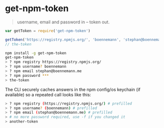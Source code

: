 # get-npm-token

> username, email and password in – token out.

```js
var getToken = require('get-npm-token')

getToken('https://registry.npmjs.org/', 'boennemann', 'stephan@boennemann.me', '***', console.log)
// the-token
```

```bash
npm install -g get-npm-token
get-npm-token
> ? npm registry https://registry.npmjs.org/
> ? npm username? boennemann
> ? npm email stephan@boennemann.me
> ? npm password ***
> the-token
```

The CLI securely caches answers in the npm config/os keychain (if available) so a repeated call looks like this:

```bash
> ? npm registry (https://registry.npmjs.org/) # prefilled
> ? npm username? (boennemann) # prefilled
> ? npm email (stephan@boennemann.me) # prefilled
> # no more password required, use -f if you changed it
> another-token
```
